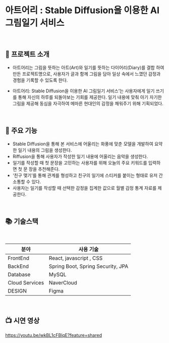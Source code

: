 # 아트어리 : Stable Diffusion을 이용한 AI 그림일기 서비스

<br>

## 📖 프로젝트 소개 

- 아트어리는 그림을 뜻하는 아트(Art)와 일기를 뜻하는 다이어리(Diary)를 결합
하여 만든 프로젝트명으로, 사용자가 글과 함께 그림을 담아 일상 속에서 느꼈던
감정과 경험을 기록할 수 있도록 한다.

- 아트어리: Stable Diffusion을 이용한 AI 그림일기 서비스’는 사용자에게 일기
쓰기를 통해 자신의 하루를 되돌아보는 기회를 제공한다. 일기 내용에 맞춰 아기
자기한 그림을 제공해 동심을 자극하여 메마른 현대인의 감정을 채워주기 위해
기획되었다.
<br>

## 📁 주요 기능

- Stable Diffusion을 통해 본 서비스에 어울리는 화풍에 맞춘 모델을 개발하여 요약한 일기 내용의 그림을 생성한다.
- Riffusion을 통해 사용자가 작성한 일기 내용에 어울리는 음악을 생성한다.
- 일기를 작성할 때 첫 문장을 고민하는 사용자를 위해 오늘의 주요 키워드를 입력하면 첫 문
장을 추천해준다.
- ‘친구 맺기’를 통해 관계를 형성하고 친구의 일기에 스티커를 붙이는 형태로 유저 간 소통할
수 있다.
- 사용자는 일기를 작성할 때 선택한 감정을 집계한 값으로 월별 감정 통계 자료를 제공한다.
<br>

## 📚 기술스택
<br>

| 분야           | 사용 기술                       | 
| -------------- | ------------------------------- | 
| FrontEnd       | React, javascript , CSS             |
| BackEnd        | Spring Boot, Spring Security, JPA|
| Database       | MySQL               |
| Cloud Services | NaverCloud|
| DESIGN         | Figma                           |

<br>

## 📺 시연 영상

https://youtu.be/wkBL1cFBlqE?feature=shared

